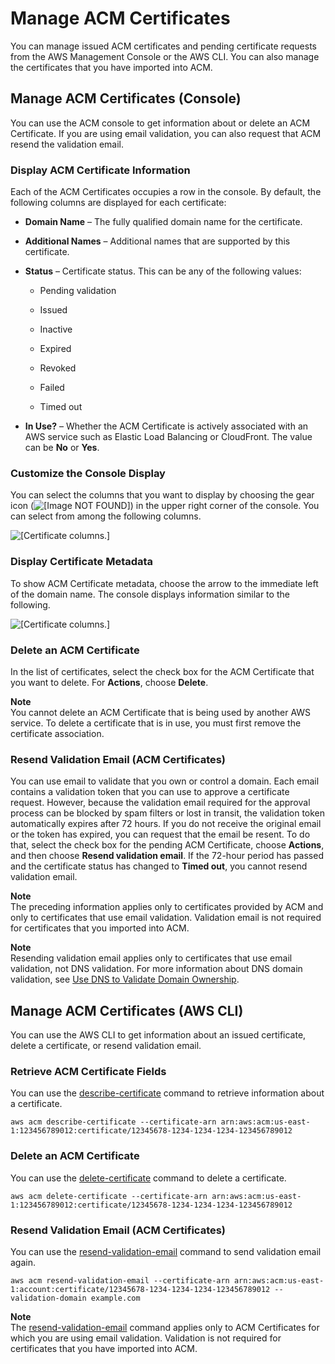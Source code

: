 # Manage ACM Certificates<a name="gs-acm-manage"></a>

You can manage issued ACM certificates and pending certificate requests from the AWS Management Console or the AWS CLI\. You can also manage the certificates that you have imported into ACM\. 

## Manage ACM Certificates \(Console\)<a name="gs-acm-manage-console"></a>

You can use the ACM console to get information about or delete an ACM Certificate\. If you are using email validation, you can also request that ACM resend the validation email\. 

### Display ACM Certificate Information<a name="gs-acm-manage-console-display"></a>

Each of the ACM Certificates occupies a row in the console\. By default, the following columns are displayed for each certificate: 

+ **Domain Name** – The fully qualified domain name for the certificate\.

+ **Additional Names** – Additional names that are supported by this certificate\.

+ **Status** – Certificate status\. This can be any of the following values:

  + Pending validation

  + Issued

  + Inactive

  + Expired

  + Revoked

  + Failed

  + Timed out

+ **In Use?** – Whether the ACM Certificate is actively associated with an AWS service such as Elastic Load Balancing or CloudFront\. The value can be **No** or **Yes**\.

### Customize the Console Display<a name="gs-acm-manage-console-customize"></a>

You can select the columns that you want to display by choosing the gear icon \(![\[Image NOT FOUND\]](http://docs.aws.amazon.com/acm/latest/userguide/images/acm-gear-icon-console.png)\) in the upper right corner of the console\. You can select from among the following columns\. 

![\[Certificate columns.\]](http://docs.aws.amazon.com/acm/latest/userguide/images/acm-show-columns-console.png)

### Display Certificate Metadata<a name="gs-acm-manage-console-metadata"></a>

To show ACM Certificate metadata, choose the arrow to the immediate left of the domain name\. The console displays information similar to the following\. 

![\[Certificate columns.\]](http://docs.aws.amazon.com/acm/latest/userguide/images/acm-metadata-console.png)

### Delete an ACM Certificate<a name="gs-acm-manage-console-delete"></a>

In the list of certificates, select the check box for the ACM Certificate that you want to delete\. For **Actions**, choose **Delete**\. 

**Note**  
You cannot delete an ACM Certificate that is being used by another AWS service\. To delete a certificate that is in use, you must first remove the certificate association\.

### Resend Validation Email \(ACM Certificates\)<a name="gs-acm-manage-console-resend"></a>

You can use email to validate that you own or control a domain\. Each email contains a validation token that you can use to approve a certificate request\. However, because the validation email required for the approval process can be blocked by spam filters or lost in transit, the validation token automatically expires after 72 hours\. If you do not receive the original email or the token has expired, you can request that the email be resent\. To do that, select the check box for the pending ACM Certificate, choose **Actions**, and then choose **Resend validation email**\. If the 72\-hour period has passed and the certificate status has changed to **Timed out**, you cannot resend validation email\.

**Note**  
The preceding information applies only to certificates provided by ACM and only to certificates that use email validation\. Validation email is not required for certificates that you imported into ACM\.

**Note**  
Resending validation email applies only to certificates that use email validation, not DNS validation\. For more information about DNS domain validation, see [Use DNS to Validate Domain Ownership](gs-acm-validate-dns.md)\. 

## Manage ACM Certificates \(AWS CLI\)<a name="gs-acm-manage-cli"></a>

You can use the AWS CLI to get information about an issued certificate, delete a certificate, or resend validation email\.

### Retrieve ACM Certificate Fields<a name="gs-acm-manage-cli-describe"></a>

You can use the [describe\-certificate](http://docs.aws.amazon.com/cli/latest/reference/acm/describe-certificate.html) command to retrieve information about a certificate\.

```
aws acm describe-certificate --certificate-arn arn:aws:acm:us-east-1:123456789012:certificate/12345678-1234-1234-1234-123456789012
```

### Delete an ACM Certificate<a name="gs-acm-manage-cli-delete"></a>

You can use the [delete\-certificate](http://docs.aws.amazon.com/cli/latest/reference/acm/delete-certificate.html) command to delete a certificate\.

```
aws acm delete-certificate --certificate-arn arn:aws:acm:us-east-1:123456789012:certificate/12345678-1234-1234-1234-123456789012
```

### Resend Validation Email \(ACM Certificates\)<a name="gs-acm-manage-cli-resend"></a>

You can use the [resend\-validation\-email](http://docs.aws.amazon.com/cli/latest/reference/acm/resend-validation-email.html) command to send validation email again\.

```
aws acm resend-validation-email --certificate-arn arn:aws:acm:us-east-1:account:certificate/12345678-1234-1234-1234-123456789012 --validation-domain example.com
```

**Note**  
The [resend\-validation\-email](http://docs.aws.amazon.com/cli/latest/reference/acm/resend-validation-email.html) command applies only to ACM Certificates for which you are using email validation\. Validation is not required for certificates that you have imported into ACM\.